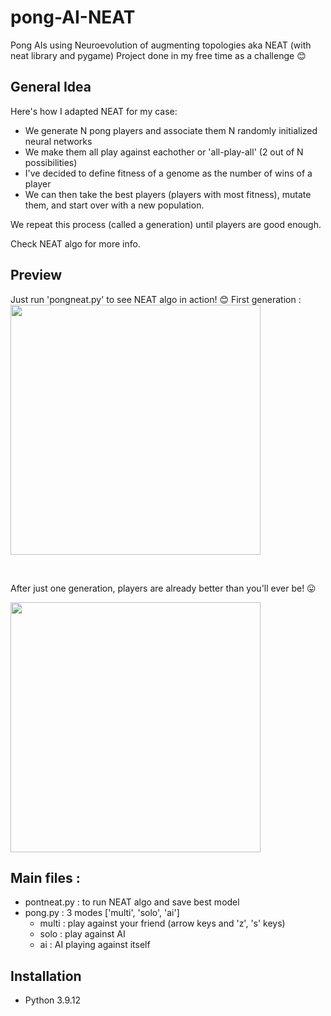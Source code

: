 # pong-AI-NEAT
Pong AIs using Neuroevolution of augmenting topologies aka NEAT (with neat library and pygame)
Project done in my free time as a challenge :blush: 

## General Idea 
Here's how I adapted NEAT for my case: 
  - We generate N pong players and associate them N randomly initialized neural networks
  - We make them all play against eachother or 'all-play-all' (2 out of N possibilities)
  - I've decided to define fitness of a genome as the number of wins of a player
  - We can then take the best players (players with most fitness), mutate them, and start over with a new population. 

We repeat this process (called a generation) until players are good enough. 

Check NEAT algo for more info. 

## Preview 

Just run 'pongneat.py' to see NEAT algo in action! :blush:
First generation : 
<img src='https://user-images.githubusercontent.com/62900180/187650832-4fc3fb0b-dc8f-4e9f-bbb5-a9b00ce1af38.gif' height="400">

<br/>

After just one generation, players are already better than you'll ever be! :stuck_out_tongue:

<img src='https://user-images.githubusercontent.com/62900180/187650848-0e8fd93f-3dd1-4586-ad00-0784526c3705.gif' height="400">

<br/>

## Main files :
- pontneat.py : to run NEAT algo and save best model 
- pong.py : 3 modes ['multi', 'solo', 'ai']
    - multi : play against your friend (arrow keys and 'z', 's' keys) 
    - solo : play against AI 
    - ai : AI playing against itself 

## Installation 
- Python 3.9.12


